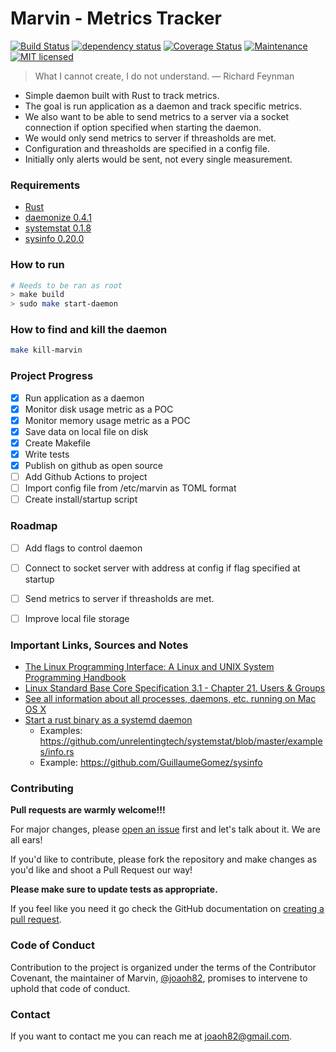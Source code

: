 # Marvin - Metrics Tracker

[![Build Status](https://github.com/joaoh82/marvin/workflows/Rust/badge.svg)](https://github.com/joaoh82/marvin/actions)
[![dependency status](https://deps.rs/repo/github/joaoh82/marvin/status.svg)](https://deps.rs/repo/github/joaoh82/marvin)
[![Coverage Status](https://coveralls.io/repos/github/joaoh82/marvin/badge.svg?branch=main)](https://coveralls.io/github/joaoh82/marvin?branch=main)
[![Maintenance](https://img.shields.io/badge/maintenance-actively%20maintained-brightgreen.svg)](https://deps.rs/repo/github/joaoh82/marvin)
[![MIT licensed](https://img.shields.io/badge/license-MIT-blue.svg)](./LICENSE)

> What I cannot create, I do not understand. 
> — Richard Feynman

* Simple daemon built with Rust to track metrics.
* The goal is run application as a daemon and track specific metrics. 
* We also want to be able to send metrics to a server via a socket connection if option specified when starting the daemon.
* We would only send metrics to server if threasholds are met.
* Configuration and threasholds are specified in a config file.
* Initially only alerts would be sent, not every single measurement.

### Requirements
* [Rust](https://www.rust-lang.org/)
* [daemonize 0.4.1](https://crates.io/crates/daemonize)
* [systemstat 0.1.8](https://github.com/unrelentingtech/systemstat)
* [sysinfo 0.20.0](https://crates.io/crates/sysinfo)

### How to run
```sh
# Needs to be ran as root
> make build
> sudo make start-daemon
```

### How to find and kill the daemon
```sh
make kill-marvin
```

### Project Progress
- [x] Run application as a daemon
- [x] Monitor disk usage metric as a POC
- [x] Monitor memory usage metric as a POC
- [x] Save data on local file on disk
- [x] Create Makefile
- [x] Write tests
- [x] Publish on github as open source
- [ ] Add Github Actions to project
- [ ] Import config file from /etc/marvin as TOML format
- [ ] Create install/startup script

### Roadmap
- [ ] Add flags to control daemon
- [ ] Connect to socket server with address at config if flag specified at startup
- [ ] Send metrics to server if threasholds are met.
- [ ] Improve local file storage


### Important Links, Sources and Notes
* [The Linux Programming Interface: A Linux and UNIX System Programming Handbook](https://www.amazon.com/Linux-Programming-Interface-System-Handbook/dp/1593272200)
* [Linux Standard Base Core Specification 3.1 - Chapter 21. Users & Groups](https://refspecs.linuxbase.org/LSB_3.1.1/LSB-Core-generic/LSB-Core-generic/usernames.html)
* [See all information about all processes, daemons, etc. running on Mac OS X](https://superuser.com/questions/43157/see-all-information-about-all-processes-daemons-etc-running-on-mac-os-x)
* [Start a rust binary as a systemd daemon](https://stackoverflow.com/questions/63093667/start-a-rust-binary-as-a-systemd-daemon)
  * Examples: https://github.com/unrelentingtech/systemstat/blob/master/examples/info.rs
  * Example: https://github.com/GuillaumeGomez/sysinfo

### Contributing
**Pull requests are warmly welcome!!!**

For major changes, please [open an issue](https://github.com/joaoh82/marvin/issues/new) first and let's talk about it. We are all ears!

If you'd like to contribute, please fork the repository and make changes as you'd like and shoot a Pull Request our way!

**Please make sure to update tests as appropriate.**

If you feel like you need it go check the GitHub documentation on [creating a pull request](https://help.github.com/en/github/collaborating-with-issues-and-pull-requests/creating-a-pull-request).

### Code of Conduct

Contribution to the project is organized under the terms of the
Contributor Covenant, the maintainer of Marvin, [@joaoh82](https://github.com/joaoh82), promises to
intervene to uphold that code of conduct.

### Contact

If you want to contact me you can reach me at <joaoh82@gmail.com>.